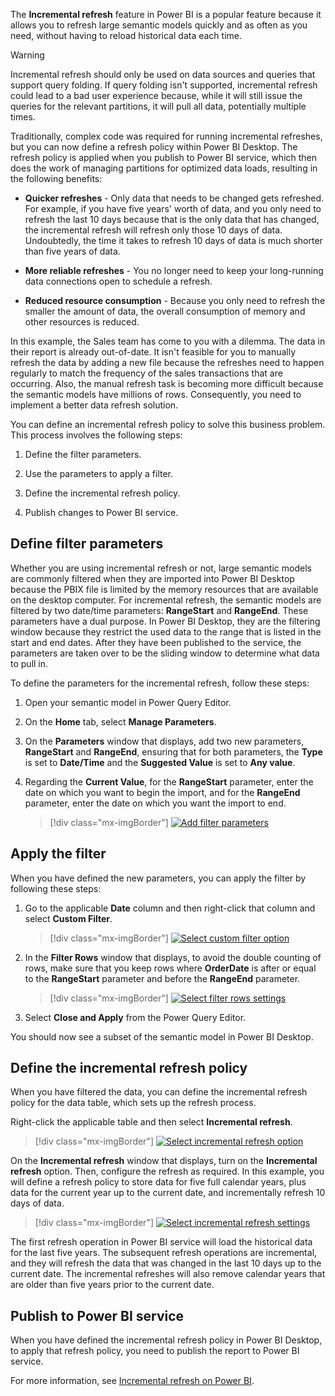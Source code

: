 The **Incremental refresh** feature in Power BI is a popular feature because it allows you to refresh large semantic models quickly and as often as you need, without having to reload historical data each time.

> [!WARNING]
> Incremental refresh should only be used on data sources and queries that support query folding. If query folding isn't supported, incremental refresh could lead to a bad user experience because, while it will still issue the queries for the relevant partitions, it will pull all data, potentially multiple times.

Traditionally, complex code was required for running incremental refreshes, but you can now define a refresh policy within Power BI Desktop. The refresh policy is applied when you publish to Power BI service, which then does the work of managing partitions for optimized data loads, resulting in the following benefits:

-   **Quicker refreshes** - Only data that needs to be changed gets refreshed. For example, if you have five years' worth of data, and you only need to refresh the last 10 days because that is the only data that has changed, the incremental refresh will refresh only those 10 days of data. Undoubtedly, the time it takes to refresh 10 days of data is much shorter than five years of data.

-   **More reliable refreshes** - You no longer need to keep your long-running data connections open to schedule a refresh.

-   **Reduced resource consumption** - Because you only need to refresh the smaller the amount of data, the overall consumption of memory and other resources is reduced.

In this example, the Sales team has come to you with a dilemma. The data in their report is already out-of-date. It isn't feasible for you to manually refresh the data by adding a new file because the refreshes need to happen regularly to match the frequency of the sales transactions that are occurring. Also, the manual refresh task is becoming more difficult because the semantic models have millions of rows. Consequently, you need to implement a better data refresh solution.

You can define an incremental refresh policy to solve this business problem. This process involves the following steps:

1. Define the filter parameters.

2. Use the parameters to apply a filter.

3. Define the incremental refresh policy.

4. Publish changes to Power BI service.

## Define filter parameters

Whether you are using incremental refresh or not, large semantic models are commonly filtered when they are imported into Power BI Desktop because the PBIX file is limited by the memory resources that are available on the desktop computer. For incremental refresh, the semantic models are filtered by two date/time parameters: **RangeStart** and **RangeEnd**. These parameters have a dual purpose. In Power BI Desktop, they are the filtering window because they restrict the used data to the range that is listed in the start and end dates. After they have been published to the service, the parameters are taken over to be the sliding window to determine what data to pull in.

To define the parameters for the incremental refresh, follow these steps: 

1. Open your semantic model in Power Query Editor. 

2. On the **Home** tab, select **Manage Parameters**. 

3. On the **Parameters** window that displays, add two new parameters, **RangeStart** and **RangeEnd**, ensuring that for both parameters, the **Type** is set to **Date/Time** and the **Suggested Value** is set to **Any value**. 

4. Regarding the **Current Value**, for the **RangeStart** parameter, enter the date on which you want to begin the import, and for the **RangeEnd** parameter, enter the date on which you want the import to end.

   > [!div class="mx-imgBorder"]
   > [![Add filter parameters](../media/6-add-filter-parameters-ssm.png)](../media/6-add-filter-parameters-ssm.png#lightbox)

## Apply the filter

When you have defined the new parameters, you can apply the filter by following these steps: 

1. Go to the applicable **Date** column and then right-click that column and select **Custom Filter**.

   > [!div class="mx-imgBorder"]
   > [![Select custom filter option](../media/6-select-custom-filter-option-ssm.png)](../media/6-select-custom-filter-option-ssm.png#lightbox)

2. In the **Filter Rows** window that displays, to avoid the double counting of rows, make sure that you keep rows where **OrderDate** is after or equal to the **RangeStart** parameter and before the **RangeEnd** parameter.

   > [!div class="mx-imgBorder"]
   > [![Select filter rows settings](../media/6-select-filter-rows-settings-ss.png)](../media/6-select-filter-rows-settings-ss.png#lightbox)

3. Select **Close and Apply** from the Power Query Editor.

You should now see a subset of the semantic model in Power BI Desktop.

## Define the incremental refresh policy

When you have filtered the data, you can define the incremental refresh policy for the data table, which sets up the refresh process.

Right-click the applicable table and then select **Incremental refresh**.

> [!div class="mx-imgBorder"]
> [![Select incremental refresh option](../media/6-select-incremental-refresh-option-ssm.png)](../media/6-select-incremental-refresh-option-ssm.png#lightbox)

On the **Incremental refresh** window that displays, turn on the **Incremental refresh** option. Then, configure the refresh as required. In this example, you will define a refresh policy to store data for five full calendar years, plus data for the current year up to the current date, and incrementally refresh 10 days of data. 

> [!div class="mx-imgBorder"]
> [![Select incremental refresh settings](../media/6-select-incremental-refresh-settings-ssm.png)](../media/6-select-incremental-refresh-settings-ssm.png#lightbox)

The first refresh operation in Power BI service will load the historical data for the last five years. The subsequent refresh operations are incremental, and they will refresh the data that was changed in the last 10 days up to the current date. The incremental refreshes will also remove calendar years that are older than five years prior to the current date.

## Publish to Power BI service

When you have defined the incremental refresh policy in Power BI Desktop, to apply that refresh policy, you need to publish the report to Power BI service.

For more information, see [Incremental refresh on Power BI](/power-bi/service-premium-incremental-refresh/?azure-portal=true).
